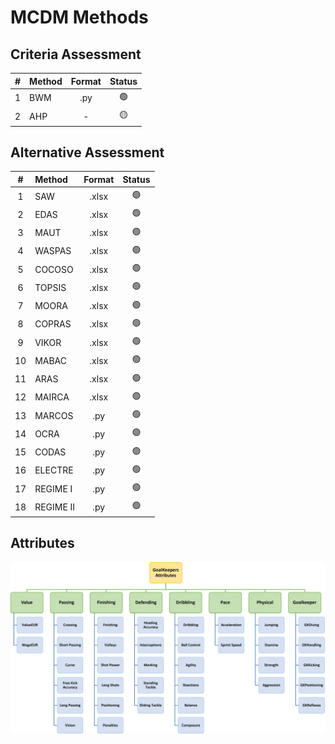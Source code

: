 # MCDM Methods

## Criteria Assessment

|  #  | Method | Format | Status |
|:---:|:-------|:------:|:------:|
|  1  | BWM    |  .py   |   🟢   |
|  2  | AHP    |   -    |   🟡   |

## Alternative Assessment

|  #  | Method    | Format | Status |
|:---:|:----------|:------:|:------:|
|  1  | SAW       | .xlsx  |   🟢   |
|  2  | EDAS      | .xlsx  |   🟢   |
|  3  | MAUT      | .xlsx  |   🟢   |
|  4  | WASPAS    | .xlsx  |   🟢   |
|  5  | COCOSO    | .xlsx  |   🟢   |
|  6  | TOPSIS    | .xlsx  |   🟢   |
|  7  | MOORA     | .xlsx  |   🟢   |
|  8  | COPRAS    | .xlsx  |   🟢   |
|  9  | VIKOR     | .xlsx  |   🟢   |
| 10  | MABAC     | .xlsx  |   🟢   |
| 11  | ARAS      | .xlsx  |   🟢   |
| 12  | MAIRCA    | .xlsx  |   🟢   |
| 13  | MARCOS    |  .py   |   🟢   |
| 14  | OCRA      |  .py   |   🟢   |
| 15  | CODAS     |  .py   |   🟢   |
| 16  | ELECTRE   |  .py   |   🟢   |
| 17  | REGIME I  |  .py   |   🟢   |
| 18  | REGIME II |  .py   |   🟢   |

## Attributes

![Attributes](Graph.png)